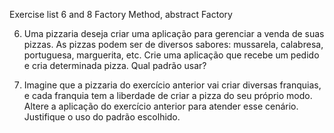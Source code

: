 Exercise list 6 and 8 Factory Method, abstract Factory 

6. Uma pizzaria deseja criar uma aplicação para gerenciar a venda de suas pizzas. As
pizzas podem ser de diversos sabores: mussarela, calabresa, portuguesa, marguerita,
etc. Crie uma aplicação que recebe um pedido e cria determinada pizza. Qual padrão
usar?

8. Imagine que a pizzaria do exercício anterior vai criar diversas franquias, e cada
franquia tem a liberdade de criar a pizza do seu próprio modo. Altere a aplicação do
exercício anterior para atender esse cenário. Justifique o uso do padrão escolhido.
